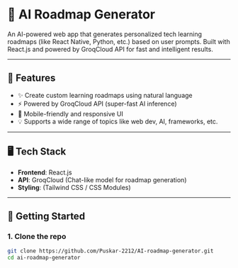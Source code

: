 # 🚀 AI Roadmap Generator

An AI-powered web app that generates personalized tech learning roadmaps (like React Native, Python, etc.) based on user prompts. Built with React.js and powered by GroqCloud API for fast and intelligent results.

---

## 📌 Features

- ✨ Create custom learning roadmaps using natural language
- ⚡ Powered by GroqCloud API (super-fast AI inference)
- 📱 Mobile-friendly and responsive UI
- 💡 Supports a wide range of topics like web dev, AI, frameworks, etc.

---

## 🖥️ Tech Stack

- **Frontend**: React.js
- **API**: GroqCloud (Chat-like model for roadmap generation)
- **Styling**: (Tailwind CSS / CSS Modules) 

---

## 🔧 Getting Started

### 1. Clone the repo

```bash
git clone https://github.com/Puskar-2212/AI-roadmap-generator.git
cd ai-roadmap-generator
